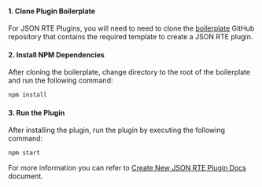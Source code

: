 #### 1. Clone Plugin Boilerplate

For JSON RTE Plugins, you will need to need to clone the [boilerplate](https://github.com/contentstack/rte-plugin-boilerplate) GitHub repository that contains the required template to create a JSON RTE plugin.

#### 2. Install NPM Dependencies

After cloning the boilerplate, change directory to the root of the boilerplate and run the following command:

```bash
npm install
```

#### 3. Run the Plugin

After installing the plugin, run the plugin by executing the following command:

```bash
npm start
```

For more information you can refer to [Create New JSON RTE Plugin Docs](https://www.contentstack.com/docs/developers/json-rich-text-editor-plugins/create-new-json-rte-plugin/) document.